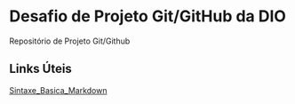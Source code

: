 # Desafio de Projeto Git/GitHub da DIO
Repositório de Projeto Git/Github

## Links Úteis
[Sintaxe_Basica_Markdown](https://www.markdownguide.org/basic-syntax/)

